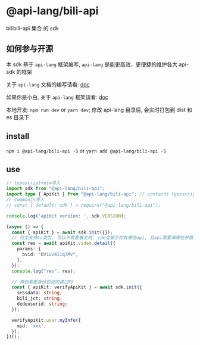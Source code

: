 # @api-lang/bili-api

bilibili-api 集合 的 sdk

## 如何参与开源

本 sdk 基于 `api-lang` 框架编写, `api-lang` 是能更高效、更便捷的维护各大 api-sdk 的框架

关于 `api-lang` 文档的编写请看: [doc](https://github.com/api-lang/api-lang/blob/master/API_LANG_DOC.md)

如果你是小白, 关于 `api-lang` 框架请看: [doc](https://github.com/api-lang/api-lang/blob/master/API_LANG_DOC.md)

本地开发: `npm run dev` or `yarn dev`; 修改 api-lang 目录后, 会实时打包到 dist 和 es 目录下

## install

`npm i @api-lang/bili-api -S` or `yarn add @api-lang/bili-api -S`

## use

```typescript
// typescript+esm导入
import sdk from "@api-lang/bili-api";
import type { ApiKit } from "@api-lang/bili-api"; // contains typescript types for all APIs
// commonjs导入
// const { default: sdk } = require("@api-lang/bili-api");

console.log('apiKit version: ', sdk.VERSION);

(async () => {
  const { apiKit } = await sdk.init({});
  // 完全支持ts类型, 可以不需要看文档: ide会提示你有哪些api, 且api需要填哪些参数, 返回的数据是什么
  const res = await apiKit.video.detail({
    params: {
      bvid: "BV1uv411q7Mv",
    },
  });
  console.log("res", res);

  // 用到需要身份验证的接口时
  const { apiKit: verifyApiKit } = await sdk.init({
    sessdata: string;
    bili_jct: string;
    dedeuserid: string;
  });

  verifyApiKit.user.myInfo({
    mid: 'xxx',
  });
})();
```
